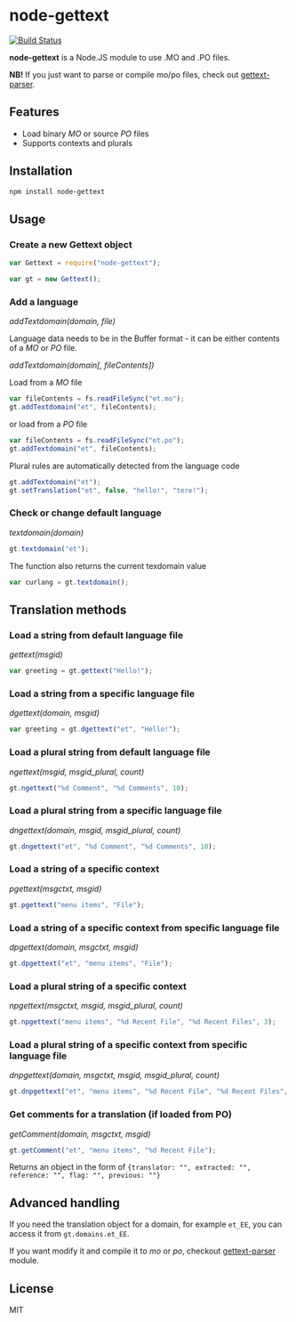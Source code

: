 # node-gettext

[![Build Status](https://secure.travis-ci.org/alexanderwallin/node-gettext.png)](http://travis-ci.org/alexanderwallin/node-gettext)

**node-gettext** is a Node.JS module to use .MO and .PO files.

**NB!** If you just want to parse or compile mo/po files, check out [gettext-parser](https://github.com/andris9/gettext-parser).

## Features

  * Load binary *MO* or source *PO* files
  * Supports contexts and plurals

## Installation

```sh
npm install node-gettext
```

## Usage

### Create a new Gettext object

```js
var Gettext = require("node-gettext");

var gt = new Gettext();
```

### Add a language

*addTextdomain(domain, file)*

Language data needs to be in the Buffer format - it can be either contents of a *MO* or *PO* file.

*addTextdomain(domain[, fileContents])*

Load from a *MO* file

```js
var fileContents = fs.readFileSync("et.mo");
gt.addTextdomain("et", fileContents);
```

or load from a *PO* file

```js
var fileContents = fs.readFileSync("et.po");
gt.addTextdomain("et", fileContents);
```

Plural rules are automatically detected from the language code

```js
gt.addTextdomain("et");
gt.setTranslation("et", false, "hello!", "tere!");
```

### Check or change default language

*textdomain(domain)*

```js
gt.textdomain("et");
```

The function also returns the current texdomain value

```js
var curlang = gt.textdomain();
```

## Translation methods

### Load a string from default language file

*gettext(msgid)*

```js
var greeting = gt.gettext("Hello!");
```

### Load a string from a specific language file

*dgettext(domain, msgid)*

```js
var greeting = gt.dgettext("et", "Hello!");
```

### Load a plural string from default language file

*ngettext(msgid, msgid_plural, count)*

```js
gt.ngettext("%d Comment", "%d Comments", 10);
```

### Load a plural string from a specific language file

*dngettext(domain, msgid, msgid_plural, count)*

```js
gt.dngettext("et", "%d Comment", "%d Comments", 10);
```

### Load a string of a specific context

*pgettext(msgctxt, msgid)*

```js
gt.pgettext("menu items", "File");
```

### Load a string of a specific context from specific language file

*dpgettext(domain, msgctxt, msgid)*

```js
gt.dpgettext("et", "menu items", "File");
```

### Load a plural string of a specific context

*npgettext(msgctxt, msgid, msgid_plural, count)*

```js
gt.npgettext("menu items", "%d Recent File", "%d Recent Files", 3);
```

### Load a plural string of a specific context from specific language file

*dnpgettext(domain, msgctxt, msgid, msgid_plural, count)*

```js
gt.dnpgettext("et", "menu items", "%d Recent File", "%d Recent Files", 3);
```

### Get comments for a translation (if loaded from PO)

*getComment(domain, msgctxt, msgid)*

```js
gt.getComment("et", "menu items", "%d Recent File");
```

Returns an object in the form of `{translator: "", extracted: "", reference: "", flag: "", previous: ""}`

## Advanced handling

If you need the translation object for a domain, for example `et_EE`, you can access it from `gt.domains.et_EE`.

If you want modify it and compile it to *mo* or *po*, checkout [gettext-parser](https://github.com/andris9/gettext-parser) module.

## License

MIT
